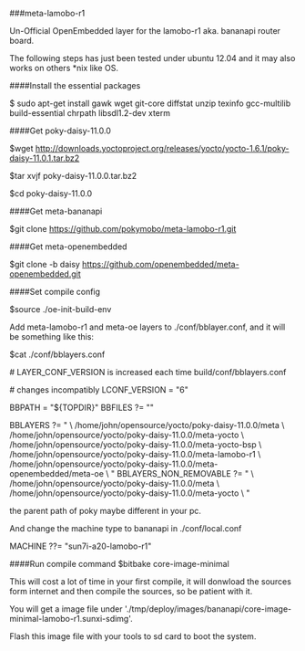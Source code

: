###meta-lamobo-r1

Un-Official OpenEmbedded layer for the lamobo-r1 aka. bananapi router board.



The following steps has just been tested under ubuntu 12.04 and it may also works on others *nix like OS.


####Install the essential packages

$ sudo apt-get install gawk wget git-core diffstat unzip texinfo gcc-multilib \
     build-essential chrpath libsdl1.2-dev xterm


####Get poky-daisy-11.0.0

$wget http://downloads.yoctoproject.org/releases/yocto/yocto-1.6.1/poky-daisy-11.0.1.tar.bz2

$tar xvjf poky-daisy-11.0.0.tar.bz2

$cd poky-daisy-11.0.0


####Get meta-bananapi

$git clone https://github.com/pokymobo/meta-lamobo-r1.git


####Get meta-openembedded

$git clone -b daisy https://github.com/openembedded/meta-openembedded.git


####Set compile config

$source ./oe-init-build-env

Add meta-lamobo-r1 and meta-oe layers to ./conf/bblayer.conf, and it will be something like this:

$cat ./conf/bblayers.conf

\# LAYER_CONF_VERSION is increased each time build/conf/bblayers.conf

\# changes incompatibly
LCONF_VERSION = "6"

BBPATH = "${TOPDIR}"
BBFILES ?= ""

BBLAYERS ?= " \\
/home/john/opensource/yocto/poky-daisy-11.0.0/meta \\
/home/john/opensource/yocto/poky-daisy-11.0.0/meta-yocto \\
/home/john/opensource/yocto/poky-daisy-11.0.0/meta-yocto-bsp \\
/home/john/opensource/yocto/poky-daisy-11.0.0/meta-lamobo-r1 \\
/home/john/opensource/yocto/poky-daisy-11.0.0/meta-openembedded/meta-oe \\
"
BBLAYERS_NON_REMOVABLE ?= " \\
/home/john/opensource/yocto/poky-daisy-11.0.0/meta \\
/home/john/opensource/yocto/poky-daisy-11.0.0/meta-yocto \\
"

the parent path of poky maybe different in your pc.


And change the machine type to bananapi in ./conf/local.conf

MACHINE ??= "sun7i-a20-lamobo-r1"


####Run compile command
$bitbake core-image-minimal

This will cost a lot of time in your first compile, it will donwload the sources form internet and then compile the sources, so be patient with it.

You will get a image file under './tmp/deploy/images/bananapi/core-image-minimal-lamobo-r1.sunxi-sdimg'.

Flash this image file with your tools to sd card to boot the system.

